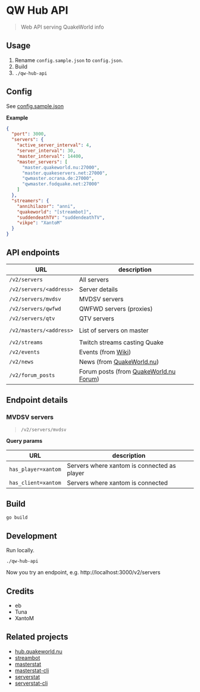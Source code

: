 # QW Hub API

> Web API serving QuakeWorld info

## Usage

1) Rename `config.sample.json` to `config.json`.
2) Build
3) `./qw-hub-api`

## Config

See [config.sample.json](./config.sample.json)

**Example**

```json
{
  "port": 3000,
  "servers": {
    "active_server_interval": 4,
    "server_interval": 30,
    "master_interval": 14400,
    "master_servers": [
      "master.quakeworld.nu:27000",
      "master.quakeservers.net:27000",
      "qwmaster.ocrana.de:27000",
      "qwmaster.fodquake.net:27000"
    ]
  },
  "streamers": {
    "annihilazor": "anni",
    "quakeworld": "[streambot]",
    "suddendeathTV": "suddendeathTV",
    "vikpe": "XantoM"
  }
}
```

## API endpoints

| URL                      | description                                                               |  
|--------------------------|---------------------------------------------------------------------------|
| `/v2/servers`            | All servers                                                               |  
| `/v2/servers/<address>`  | Server details                                                            |  
| `/v2/servers/mvdsv`      | MVDSV servers                                                             |  
| `/v2/servers/qwfwd`      | QWFWD servers (proxies)                                                   |  
| `/v2/servers/qtv`        | QTV servers                                                               |
|                          |                                                                           |
| `/v2/masters/<address>`  | List of servers on master                                                 |
|                          |                                                                           |
| `/v2/streams`            | Twitch streams casting Quake                                              |  
| `/v2/events`             | Events (from [Wiki](https://wiki.quakeworld.nu/))                         |  
| `/v2/news`               | News (from [QuakeWorld.nu](https://www.quakeworld.nu/))                   |  
| `/v2/forum_posts`        | Forum posts (from [QuakeWorld.nu Forum](https://www.quakeworld.nu/forum)) |  

## Endpoint details

### MVDSV servers

> `/v2/servers/mvdsv`

**Query params**

| URL                 | description                                    |
|---------------------|------------------------------------------------|
| `has_player=xantom` | Servers where xantom is connected as player    |
| `has_client=xantom` | Servers where xantom is connected              |

## Build

```she
go build
```

## Development

Run locally.

```shell
./qw-hub-api
```

Now you try an endpoint, e.g. http://localhost:3000/v2/servers

## Credits

* eb
* Tuna
* XantoM

## Related projects

* [hub.quakeworld.nu](https://github.com/quakeworldnu/hub.quakeworld.nu)
* [streambot](https://github.com/vikpe/qw-streambot)
* [masterstat](https://github.com/vikpe/masterstat)
* [masterstat-cli](https://github.com/vikpe/masterstat-cli)
* [serverstat](https://github.com/vikpe/serverstat)
* [serverstat-cli](https://github.com/vikpe/serverstat-cli)

